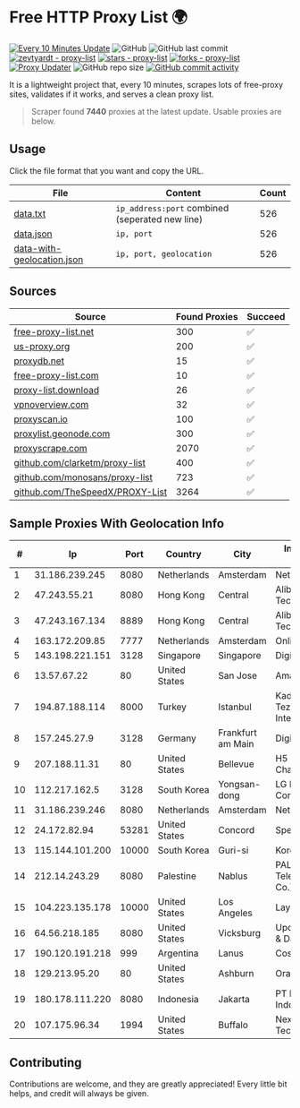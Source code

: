 
# Free HTTP Proxy List 🌍

[![Every 10 Minutes Update](https://github.com/mertguvencli/http-proxy-list/actions/workflows/main.yml/badge.svg?branch=main)](https://github.com/mertguvencli/http-proxy-list/actions/workflows/main.yml)
![GitHub](https://img.shields.io/github/license/mertguvencli/http-proxy-list)
![GitHub last commit](https://img.shields.io/github/last-commit/mertguvencli/http-proxy-list)
[![zevtyardt - proxy-list](https://img.shields.io/static/v1?label=zevtyardt&message=proxy-list&color=blue&logo=github)](https://github.com/zevtyardt/proxy-list "Go to GitHub repo")
[![stars - proxy-list](https://img.shields.io/github/stars/zevtyardt/proxy-list?style=social)](https://github.com/zevtyardt/proxy-list)
[![forks - proxy-list](https://img.shields.io/github/forks/zevtyardt/proxy-list?style=social)](https://github.com/zevtyardt/proxy-list)
[![Proxy Updater](https://github.com/zevtyardt/proxy-list/workflows/Proxy%20Updater/badge.svg)](https://github.com/zevtyardt/proxy-list/actions?query=workflow:"Proxy+Updater")
![GitHub repo size](https://img.shields.io/github/repo-size/zevtyardt/proxy-list)
[![GitHub commit activity](https://img.shields.io/github/commit-activity/m/zevtyardt/proxy-list?logo=commits)](https://github.com/zevtyardt/proxy-list/commits/main)

It is a lightweight project that, every 10 minutes, scrapes lots of free-proxy sites, validates if it works, and serves a clean proxy list.

> Scraper found **7440** proxies at the latest update. Usable proxies are below.

## Usage

Click the file format that you want and copy the URL.

|File|Content|Count|
|----|-------|-----|
|[data.txt](https://raw.githubusercontent.com/mertguvencli/http-proxy-list/main/proxy-list/data.txt)|`ip_address:port` combined (seperated new line)|526|
|[data.json](https://raw.githubusercontent.com/mertguvencli/http-proxy-list/main/proxy-list/data.json)|`ip, port`|526|
|[data-with-geolocation.json](https://raw.githubusercontent.com/mertguvencli/http-proxy-list/main/proxy-list/data-with-geolocation.json)|`ip, port, geolocation`|526|

## Sources

|Source|Found Proxies|Succeed|
|------|-------------|-------|
|[free-proxy-list.net](https://free-proxy-list.net)|300|✅|
|[us-proxy.org](https://www.us-proxy.org)|200|✅|
|[proxydb.net](http://proxydb.net)|15|✅|
|[free-proxy-list.com](https://free-proxy-list.com/?page=&port=&type%5B%5D=http&type%5B%5D=https&up_time=0&search=Search)|10|✅|
|[proxy-list.download](https://www.proxy-list.download/HTTP)|26|✅|
|[vpnoverview.com](https://vpnoverview.com/privacy/anonymous-browsing/free-proxy-servers)|32|✅|
|[proxyscan.io](https://www.proxyscan.io)|100|✅|
|[proxylist.geonode.com](https://proxylist.geonode.com/api/proxy-list?limit=300&page=1&sort_by=lastChecked&sort_type=desc&protocols=http,https)|300|✅|
|[proxyscrape.com](https://api.proxyscrape.com/v2/?request=displayproxies&protocol=http&timeout=10000&country=all&ssl=all&anonymity=all)|2070|✅|
|[github.com/clarketm/proxy-list](https://raw.githubusercontent.com/clarketm/proxy-list/master/proxy-list-raw.txt)|400|✅|
|[github.com/monosans/proxy-list](https://raw.githubusercontent.com/monosans/proxy-list/main/proxies/http.txt)|723|✅|
|[github.com/TheSpeedX/PROXY-List](https://raw.githubusercontent.com/TheSpeedX/PROXY-List/master/http.txt)|3264|✅|


## Sample Proxies With Geolocation Info

|#|Ip|Port|Country|City|Internet Service Provider|
|-|--|----|-------|----|-------------------------|
|1|31.186.239.245|8080|Netherlands|Amsterdam|NetSkope Inc|
|2|47.243.55.21|8080|Hong Kong|Central|Alibaba (US) Technology Co., Ltd.|
|3|47.243.167.134|8889|Hong Kong|Central|Alibaba (US) Technology Co., Ltd.|
|4|163.172.209.85|7777|Netherlands|Amsterdam|Online SAS NL|
|5|143.198.221.151|3128|Singapore|Singapore|DigitalOcean, LLC|
|6|13.57.67.22|80|United States|San Jose|Amazon.com, Inc.|
|7|194.87.188.114|8000|Turkey|Istanbul|Kadir Huseyin Tezcan Nosspeed Internet Teknolojileri|
|8|157.245.27.9|3128|Germany|Frankfurt am Main|DigitalOcean, LLC|
|9|207.188.11.31|80|United States|Bellevue|H5 Data Centers - Chandler LLC|
|10|112.217.162.5|3128|South Korea|Yongsan-dong|LG DACOM Corporation|
|11|31.186.239.246|8080|Netherlands|Amsterdam|NetSkope Inc|
|12|24.172.82.94|53281|United States|Concord|Spectrum|
|13|115.144.101.200|10000|South Korea|Guri-si|Korea Telecom|
|14|212.14.243.29|8080|Palestine|Nablus|PALTEL (Palestine Telecommunications Co.).|
|15|104.223.135.178|10000|United States|Los Angeles|LayerHost|
|16|64.56.218.185|8080|United States|Vicksburg|Upchurch Telecom & Data, Inc.|
|17|190.120.191.218|999|Argentina|Lanus|Coseidi S.A.|
|18|129.213.95.20|80|United States|Ashburn|Oracle Corporation|
|19|180.178.111.220|8080|Indonesia|Jakarta|PT Hipernet Indodata|
|20|107.175.96.34|1994|United States|Buffalo|Nexeon Technologies, Inc.|



## Contributing

Contributions are welcome, and they are greatly appreciated! Every
little bit helps, and credit will always be given.

